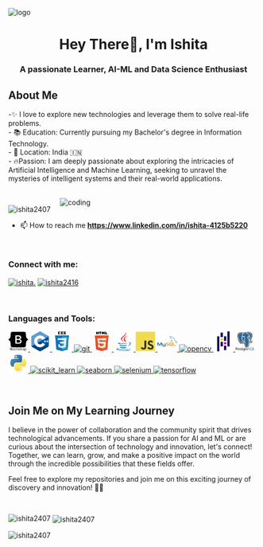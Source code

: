 ![logo]("https://github.com/Ishita2407/Ishita2407/blob/main/Banner.png")
<h1 align="center">Hey There👋, I'm Ishita</h1>
<h3 align="center">A passionate Learner, AI-ML and Data Science Enthusiast </h3>

<h2> About Me </h2> 
<p> -✨ I love to explore new technologies and leverage them to solve real-life problems. <br>
- 📚 Education: Currently pursuing my Bachelor's degree in Information Technology. <br>
- 📍 Location: India 🇮🇳 <br>
- 🔥Passion: I am deeply passionate about exploring the intricacies of Artificial Intelligence and Machine Learning, seeking to unravel the mysteries of intelligent systems and their real-world applications. </p>
<br>
<img align ="right" alt = "coding" width = "400" src = "https://cdn.dribbble.com/users/1364029/screenshots/16093268/media/68e82a7fb4904614a9066d6b540c14b2.gif">

<p align="left"> <img src="https://komarev.com/ghpvc/?username=ishita2407&label=Profile%20views&color=0e75b6&style=flat" alt="ishita2407" /> </p>

- 📫 How to reach me **https://www.linkedin.com/in/ishita-4125b5220**
<br>
<h3 align="left">Connect with me:</h3>
<p align="left">
<a href="https://linkedin.com/in/ishita." target="blank"><img align="center" src="https://raw.githubusercontent.com/rahuldkjain/github-profile-readme-generator/master/src/images/icons/Social/linked-in-alt.svg" alt="ishita." height="30" width="40" /></a>
<a href="https://www.leetcode.com/ishita2416" target="blank"><img align="center" src="https://raw.githubusercontent.com/rahuldkjain/github-profile-readme-generator/master/src/images/icons/Social/leet-code.svg" alt="ishita2416" height="30" width="40" /></a>
</p>
<br>
<h3 align="left">Languages and Tools:</h3>
<p align="left"> <a href="https://getbootstrap.com" target="_blank" rel="noreferrer"> <img src="https://raw.githubusercontent.com/devicons/devicon/master/icons/bootstrap/bootstrap-plain-wordmark.svg" alt="bootstrap" width="40" height="40"/> </a> <a href="https://www.w3schools.com/cpp/" target="_blank" rel="noreferrer"> <img src="https://raw.githubusercontent.com/devicons/devicon/master/icons/cplusplus/cplusplus-original.svg" alt="cplusplus" width="40" height="40"/> </a> <a href="https://www.w3schools.com/css/" target="_blank" rel="noreferrer"> <img src="https://raw.githubusercontent.com/devicons/devicon/master/icons/css3/css3-original-wordmark.svg" alt="css3" width="40" height="40"/> </a> <a href="https://git-scm.com/" target="_blank" rel="noreferrer"> <img src="https://www.vectorlogo.zone/logos/git-scm/git-scm-icon.svg" alt="git" width="40" height="40"/> </a> <a href="https://www.w3.org/html/" target="_blank" rel="noreferrer"> <img src="https://raw.githubusercontent.com/devicons/devicon/master/icons/html5/html5-original-wordmark.svg" alt="html5" width="40" height="40"/> </a> <a href="https://www.java.com" target="_blank" rel="noreferrer"> <img src="https://raw.githubusercontent.com/devicons/devicon/master/icons/java/java-original.svg" alt="java" width="40" height="40"/> </a> <a href="https://developer.mozilla.org/en-US/docs/Web/JavaScript" target="_blank" rel="noreferrer"> <img src="https://raw.githubusercontent.com/devicons/devicon/master/icons/javascript/javascript-original.svg" alt="javascript" width="40" height="40"/> </a> <a href="https://www.mysql.com/" target="_blank" rel="noreferrer"> <img src="https://raw.githubusercontent.com/devicons/devicon/master/icons/mysql/mysql-original-wordmark.svg" alt="mysql" width="40" height="40"/> </a> <a href="https://opencv.org/" target="_blank" rel="noreferrer"> <img src="https://www.vectorlogo.zone/logos/opencv/opencv-icon.svg" alt="opencv" width="40" height="40"/> </a> <a href="https://pandas.pydata.org/" target="_blank" rel="noreferrer"> <img src="https://raw.githubusercontent.com/devicons/devicon/2ae2a900d2f041da66e950e4d48052658d850630/icons/pandas/pandas-original.svg" alt="pandas" width="40" height="40"/> </a> <a href="https://www.postgresql.org" target="_blank" rel="noreferrer"> <img src="https://raw.githubusercontent.com/devicons/devicon/master/icons/postgresql/postgresql-original-wordmark.svg" alt="postgresql" width="40" height="40"/> </a> <a href="https://www.python.org" target="_blank" rel="noreferrer"> <img src="https://raw.githubusercontent.com/devicons/devicon/master/icons/python/python-original.svg" alt="python" width="40" height="40"/> </a> <a href="https://scikit-learn.org/" target="_blank" rel="noreferrer"> <img src="https://upload.wikimedia.org/wikipedia/commons/0/05/Scikit_learn_logo_small.svg" alt="scikit_learn" width="40" height="40"/> </a> <a href="https://seaborn.pydata.org/" target="_blank" rel="noreferrer"> <img src="https://seaborn.pydata.org/_images/logo-mark-lightbg.svg" alt="seaborn" width="40" height="40"/> </a> <a href="https://www.selenium.dev" target="_blank" rel="noreferrer"> <img src="https://raw.githubusercontent.com/detain/svg-logos/780f25886640cef088af994181646db2f6b1a3f8/svg/selenium-logo.svg" alt="selenium" width="40" height="40"/> </a> <a href="https://www.tensorflow.org" target="_blank" rel="noreferrer"> <img src="https://www.vectorlogo.zone/logos/tensorflow/tensorflow-icon.svg" alt="tensorflow" width="40" height="40"/> </a> </p>
<br>
<h2> Join Me on My Learning Journey </h2>
<p> I believe in the power of collaboration and the community spirit that drives technological advancements. If you share a passion for AI and ML or are curious about the intersection of technology and innovation, let's connect! Together, we can learn, grow, and make a positive impact on the world through the incredible possibilities that these fields offer.

Feel free to explore my repositories and join me on this exciting journey of discovery and innovation! 🚀✨</p>
<br>

<p><img align="left" src="https://github-readme-stats.vercel.app/api/top-langs?username=ishita2407&show_icons=true&locale=en&layout=compact" alt="ishita2407" /></p>

<p>&nbsp;<img align="center" src="https://github-readme-stats.vercel.app/api?username=ishita2407&show_icons=true&locale=en" alt="ishita2407" /></p>

<p><img align="center" src="https://github-readme-streak-stats.herokuapp.com/?user=ishita2407&" alt="ishita2407" /></p>

